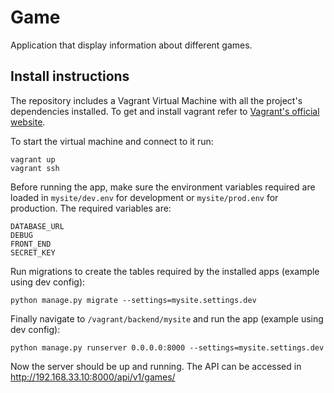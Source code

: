 # Game

Application that display information about different games.


## Install instructions

The repository includes a Vagrant Virtual Machine with all the project's dependencies installed. To get and install vagrant refer to [Vagrant's official website](https://www.vagrantup.com).

To start the virtual machine and connect to it run:

    vagrant up
    vagrant ssh

Before running the app, make sure the environment variables required are loaded in `mysite/dev.env` for development or `mysite/prod.env` for production. The required variables are:

    DATABASE_URL
    DEBUG
    FRONT_END
    SECRET_KEY

Run migrations to create the tables required by the installed apps (example using dev config):

    python manage.py migrate --settings=mysite.settings.dev

Finally navigate to `/vagrant/backend/mysite` and run the app (example using dev config):
    
    python manage.py runserver 0.0.0.0:8000 --settings=mysite.settings.dev

Now the server should be up and running. The API can be accessed in http://192.168.33.10:8000/api/v1/games/

